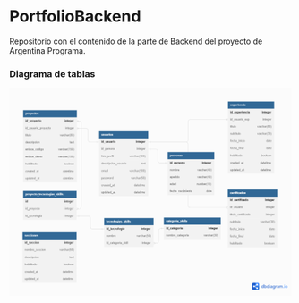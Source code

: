 # PortfolioBackend

Repositorio con el contenido de la parte de Backend del proyecto de Argentina Programa.

### Diagrama de tablas
![Diagrama de Tablas](tarea4.png)
